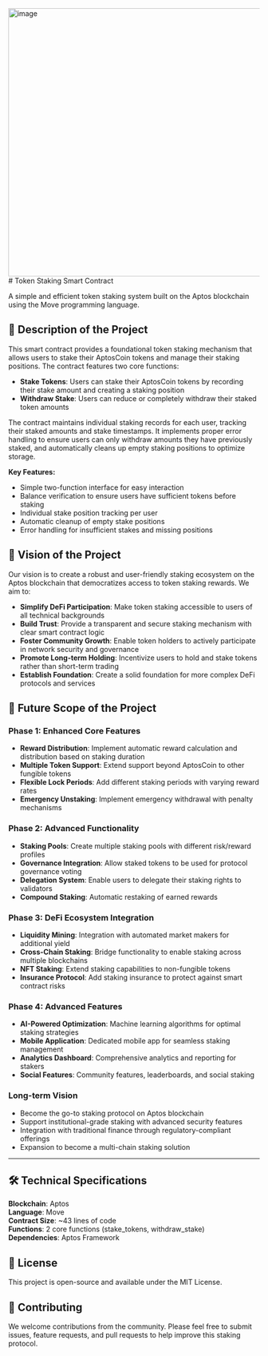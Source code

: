 <img width="950" height="537" alt="image" src="https://github.com/user-attachments/assets/7e0cd78f-6b78-4a05-9d31-ffe9d22c97df" />
# Token Staking Smart Contract

A simple and efficient token staking system built on the Aptos blockchain using the Move programming language.

## 📝 Description of the Project

This smart contract provides a foundational token staking mechanism that allows users to stake their AptosCoin tokens and manage their staking positions. The contract features two core functions:

- **Stake Tokens**: Users can stake their AptosCoin tokens by recording their stake amount and creating a staking position
- **Withdraw Stake**: Users can reduce or completely withdraw their staked token amounts

The contract maintains individual staking records for each user, tracking their staked amounts and stake timestamps. It implements proper error handling to ensure users can only withdraw amounts they have previously staked, and automatically cleans up empty staking positions to optimize storage.

**Key Features:**
- Simple two-function interface for easy interaction
- Balance verification to ensure users have sufficient tokens before staking
- Individual stake position tracking per user
- Automatic cleanup of empty stake positions
- Error handling for insufficient stakes and missing positions

## 🌟 Vision of the Project

Our vision is to create a robust and user-friendly staking ecosystem on the Aptos blockchain that democratizes access to token staking rewards. We aim to:

- **Simplify DeFi Participation**: Make token staking accessible to users of all technical backgrounds
- **Build Trust**: Provide a transparent and secure staking mechanism with clear smart contract logic
- **Foster Community Growth**: Enable token holders to actively participate in network security and governance
- **Promote Long-term Holding**: Incentivize users to hold and stake tokens rather than short-term trading
- **Establish Foundation**: Create a solid foundation for more complex DeFi protocols and services

## 🚀 Future Scope of the Project

### Phase 1: Enhanced Core Features
- **Reward Distribution**: Implement automatic reward calculation and distribution based on staking duration
- **Multiple Token Support**: Extend support beyond AptosCoin to other fungible tokens
- **Flexible Lock Periods**: Add different staking periods with varying reward rates
- **Emergency Unstaking**: Implement emergency withdrawal with penalty mechanisms

### Phase 2: Advanced Functionality
- **Staking Pools**: Create multiple staking pools with different risk/reward profiles
- **Governance Integration**: Allow staked tokens to be used for protocol governance voting
- **Delegation System**: Enable users to delegate their staking rights to validators
- **Compound Staking**: Automatic restaking of earned rewards

### Phase 3: DeFi Ecosystem Integration
- **Liquidity Mining**: Integration with automated market makers for additional yield
- **Cross-Chain Staking**: Bridge functionality to enable staking across multiple blockchains
- **NFT Staking**: Extend staking capabilities to non-fungible tokens
- **Insurance Protocol**: Add staking insurance to protect against smart contract risks

### Phase 4: Advanced Features
- **AI-Powered Optimization**: Machine learning algorithms for optimal staking strategies
- **Mobile Application**: Dedicated mobile app for seamless staking management
- **Analytics Dashboard**: Comprehensive analytics and reporting for stakers
- **Social Features**: Community features, leaderboards, and social staking

### Long-term Vision
- Become the go-to staking protocol on Aptos blockchain
- Support institutional-grade staking with advanced security features
- Integration with traditional finance through regulatory-compliant offerings
- Expansion to become a multi-chain staking solution

---

## 🛠️ Technical Specifications

**Blockchain**: Aptos  
**Language**: Move  
**Contract Size**: ~43 lines of code  
**Functions**: 2 core functions (stake_tokens, withdraw_stake)  
**Dependencies**: Aptos Framework

## 📄 License

This project is open-source and available under the MIT License.

## 🤝 Contributing

We welcome contributions from the community. Please feel free to submit issues, feature requests, and pull requests to help improve this staking protocol.
